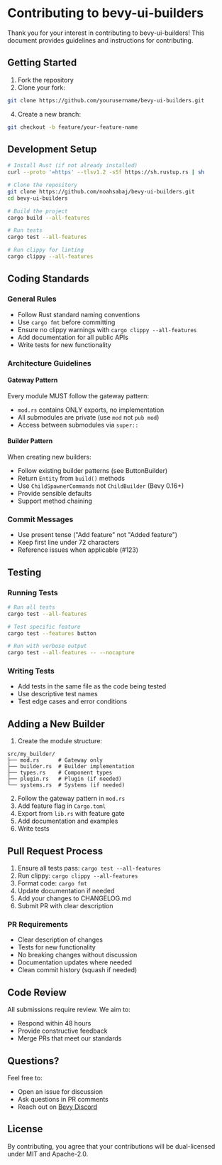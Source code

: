 # Contributing to bevy-ui-builders

Thank you for your interest in contributing to bevy-ui-builders! This document provides guidelines and instructions for contributing.

## Getting Started

1. Fork the repository
2. Clone your fork:
```bash
git clone https://github.com/yourusername/bevy-ui-builders.git
```
4. Create a new branch:
```bash
git checkout -b feature/your-feature-name
```

## Development Setup

```bash
# Install Rust (if not already installed)
curl --proto '=https' --tlsv1.2 -sSf https://sh.rustup.rs | sh

# Clone the repository
git clone https://github.com/noahsabaj/bevy-ui-builders.git
cd bevy-ui-builders

# Build the project
cargo build --all-features

# Run tests
cargo test --all-features

# Run clippy for linting
cargo clippy --all-features
```

## Coding Standards

### General Rules
- Follow Rust standard naming conventions
- Use `cargo fmt` before committing
- Ensure no clippy warnings with `cargo clippy --all-features`
- Add documentation for all public APIs
- Write tests for new functionality

### Architecture Guidelines

#### Gateway Pattern
Every module MUST follow the gateway pattern:
- `mod.rs` contains ONLY exports, no implementation
- All submodules are private (use `mod` not `pub mod`)
- Access between submodules via `super::`

#### Builder Pattern
When creating new builders:
- Follow existing builder patterns (see ButtonBuilder)
- Return `Entity` from `build()` methods
- Use `ChildSpawnerCommands` not `ChildBuilder` (Bevy 0.16+)
- Provide sensible defaults
- Support method chaining

### Commit Messages
- Use present tense ("Add feature" not "Added feature")
- Keep first line under 72 characters
- Reference issues when applicable (#123)

## Testing

### Running Tests
```bash
# Run all tests
cargo test --all-features

# Test specific feature
cargo test --features button

# Run with verbose output
cargo test --all-features -- --nocapture
```

### Writing Tests
- Add tests in the same file as the code being tested
- Use descriptive test names
- Test edge cases and error conditions

## Adding a New Builder

1. Create the module structure:
```
src/my_builder/
├── mod.rs      # Gateway only
├── builder.rs  # Builder implementation
├── types.rs    # Component types
├── plugin.rs   # Plugin (if needed)
└── systems.rs  # Systems (if needed)
```

2. Follow the gateway pattern in `mod.rs`
3. Add feature flag in `Cargo.toml`
4. Export from `lib.rs` with feature gate
5. Add documentation and examples
6. Write tests

## Pull Request Process

1. Ensure all tests pass: `cargo test --all-features`
2. Run clippy: `cargo clippy --all-features`
3. Format code: `cargo fmt`
4. Update documentation if needed
5. Add your changes to CHANGELOG.md
6. Submit PR with clear description

### PR Requirements
- Clear description of changes
- Tests for new functionality
- No breaking changes without discussion
- Documentation updates where needed
- Clean commit history (squash if needed)

## Code Review

All submissions require review. We aim to:
- Respond within 48 hours
- Provide constructive feedback
- Merge PRs that meet our standards

## Questions?

Feel free to:
- Open an issue for discussion
- Ask questions in PR comments
- Reach out on [Bevy Discord](https://discord.gg/bevy)

## License

By contributing, you agree that your contributions will be dual-licensed under MIT and Apache-2.0.
